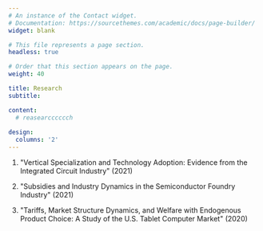 ```yaml
---
# An instance of the Contact widget.
# Documentation: https://sourcethemes.com/academic/docs/page-builder/
widget: blank

# This file represents a page section.
headless: true

# Order that this section appears on the page.
weight: 40

title: Research
subtitle:

content:
  # reasearcccccch
  
design:
  columns: '2'
---
```


1. "Vertical Specialization and Technology Adoption: Evidence from the Integrated Circuit Industry" (2021)     


2. "Subsidies and Industry Dynamics in the Semiconductor Foundry Industry" (2021)


3. "Tariffs, Market Structure Dynamics, and Welfare with Endogenous Product Choice: A Study of the U.S. Tablet Computer Market" (2020)     


